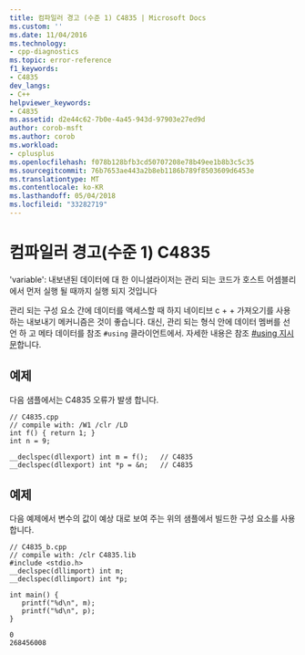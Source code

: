```yaml
---
title: 컴파일러 경고 (수준 1) C4835 | Microsoft Docs
ms.custom: ''
ms.date: 11/04/2016
ms.technology:
- cpp-diagnostics
ms.topic: error-reference
f1_keywords:
- C4835
dev_langs:
- C++
helpviewer_keywords:
- C4835
ms.assetid: d2e44c62-7b0e-4a45-943d-97903e27ed9d
author: corob-msft
ms.author: corob
ms.workload:
- cplusplus
ms.openlocfilehash: f078b128bfb3cd50707208e78b49ee1b8b3c5c35
ms.sourcegitcommit: 76b7653ae443a2b8eb1186b789f8503609d6453e
ms.translationtype: MT
ms.contentlocale: ko-KR
ms.lasthandoff: 05/04/2018
ms.locfileid: "33282719"
---
```

# <a name="compiler-warning-level-1-c4835"></a>컴파일러 경고(수준 1) C4835
'variable': 내보낸된 데이터에 대 한 이니셜라이저는 관리 되는 코드가 호스트 어셈블리에서 먼저 실행 될 때까지 실행 되지 것입니다  
  
 관리 되는 구성 요소 간에 데이터를 액세스할 때 하지 네이티브 c + + 가져오기를 사용 하는 내보내기 메커니즘은 것이 좋습니다. 대신, 관리 되는 형식 안에 데이터 멤버를 선언 하 고 메타 데이터를 참조 `#using` 클라이언트에서. 자세한 내용은 참조 [#using 지시문](../../preprocessor/hash-using-directive-cpp.md)합니다.  
  
## <a name="example"></a>예제  
 다음 샘플에서는 C4835 오류가 발생 합니다.  
  
```  
// C4835.cpp  
// compile with: /W1 /clr /LD  
int f() { return 1; }  
int n = 9;  
  
__declspec(dllexport) int m = f();   // C4835  
__declspec(dllexport) int *p = &n;   // C4835  
```  
  
## <a name="example"></a>예제  
 다음 예제에서 변수의 값이 예상 대로 보여 주는 위의 샘플에서 빌드한 구성 요소를 사용 합니다.  
  
```  
// C4835_b.cpp  
// compile with: /clr C4835.lib  
#include <stdio.h>  
__declspec(dllimport) int m;  
__declspec(dllimport) int *p;  
  
int main() {  
   printf("%d\n", m);  
   printf("%d\n", p);  
}  
```  
  
```Output  
0  
268456008  
```